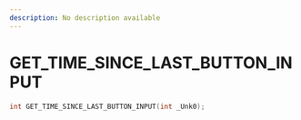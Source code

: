 ```yaml
---
description: No description available 
---
```


# GET_TIME_SINCE_LAST_BUTTON_INPUT

```cpp
int GET_TIME_SINCE_LAST_BUTTON_INPUT(int _Unk0);
```